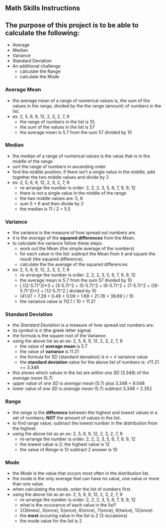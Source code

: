 ## Math Skills Instructions

## The purpose of this project is to be able to calculate the following:

*   Average
*   Median
*   Variance
*   Standard Deviation
*   An additional challenge
    *   calculate the Range
    *   calculate the Mode

### Average Mean
*   the average mean of a range of numerical values is, the sum of the values in the range, divided by the the range (amount) of numbers in the list.
*   ex: 2, 5, 6, 9, 12, 2, 3, 2, 7, 9
    *   the range of numbers in the list is 10,
    *   the sum of the values in the list is 57
    *   the average mean is 5.7 from the sum 57 divided by 10

### Median
*   the median of a range of numerical values is the value that is in the middle of the range
*   sort the range of numbers in ascending order
*   find the middle position; if there isn't a single value in the middle; add together the two middle values and divide by 2
*   ex: 2, 5, 6, 9, 12, 2, 3, 2, 7, 9
    *   re-arrange the number is order: 2, 2, 2, 3, 5, 6, 7, 9, 9, 12
    *   there is not a single value in the middle of the range
    *   the two middle values are: 5, 6
    *   sum 5 + 6 and then divide by 2
    *   the median is 11 / 2 = 5.5

### Variance
*   the variance is the measure of how spread out numbers are.
*   it is the *average* of the **squared differences** from the Mean.
*   to calculate the variance follow these steps:
    *   work out the Mean (the simple average of the numbers)
    *   for each value in the list: subtract the Mean from it and square the result (the squared difference).
    *   calculate the the average of the squared differences.
*   ex: 2, 5, 6, 9, 12, 2, 3, 2, 7, 9
    *   re-arrange the number is order: 2, 2, 2, 3, 5, 6, 7, 9, 9, 12
    *   the average mean is 5.7 from the sum 57 divided by 10
    *   [ ((2-5.7)^2)*3 + (3-5.7)^2 + (5-5.7)^2 + (6-5.7)^2 + (7-5.7)^2 + ((9-5.7)^2)*2 + (12-5.7)^2 ] divided by 10
    *   (41.07 + 7.29 + 0.49 + 0.09 + 1.69 + 21.78 + 39.69 ) / 10
    *   the variance value is 112.1 / 10 = 11.21

### Standard Deviation
*   the *Standard Deviation*  is a measure of how spread out numbers are.
*   its symbol is σ (the greek letter sigma)
*   the formula is the square root of the Variance.
*   using the above list as an ex: 2, 5, 6, 9, 12, 2, 3, 2, 7, 9
    *   the value of **average mean** is 5.7
    *   the value of **variance** is 11.21
    *   the formula for SD (standard deviation) is σ = √ variance value
    *   the **standard deviation** value for the above list of numbers is: √11.21 == 3.348
*   this shows which values in the list are within *one SD* (3.348) of the *average mean* (5.7)
*   upper value of *one SD* is *average mean* (5.7) plus 3.348 = 9.048
*   lower value of *one SD* is *average mean* (5.7) subtract 3.348 = 2.352

### Range
*   the *range*  is the **difference** between the highest and lowest values in a set of numbers; **NOT** the amount of values in the list.
*   to find range value; subtract the lowest number in the distribution from the highest.
*   using the above list as an ex: 2, 5, 6, 9, 12, 2, 3, 2, 7, 9
    *   re-arrange the number is order: 2, 2, 2, 3, 5, 6, 7, 9, 9, 12
    *   the lowest value is 2; the highest value is 12
    *   the value of *Range* is 12 subtract 2 answer is 10

### Mode
*   the *Mode*  is the value that occurs most often in the distribution list.
*   the mode is the only average that can have no value, one value or more than one value.
*   when calculating the mode, order the list of numbers first.
*   using the above list as an ex: 2, 5, 6, 9, 12, 2, 3, 2, 7, 9
    *   re-arrange the number is order: 2, 2, 2, 3, 5, 6, 7, 9, 9, 12
    *   what is the occurance of each value in the list?
    *   2(3times), 3(once), 5(once), 6(once), 7(once), 9(twice), 12(once)
    *   the **most** occuring value in the list is 2 (3 occasions)
    *   the mode value for the list is 2
